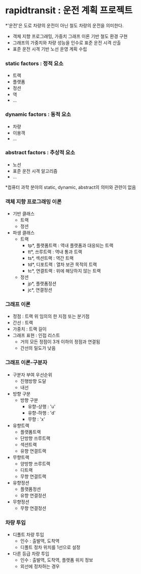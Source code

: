 # rapidtransit : 운전 계획 프로젝트
*'운전'은 도로 차량의 운전이 아닌 철도 차량의 운전을 의미한다.
* 객체 지향 프로그래밍, 가중치 그래프 이론 기반 철도 환경 구현
* 그래프의 가중치와 차량 성능을 인수로 표준 운전 시격 산출
* 표준 운전 시격 기반 노선 운영 계획 수립

### static factors : 정적 요소
* 트랙
* 플랫폼 
* 정션
* 역
* ...

### dynamic factors : 동적 요소
* 차량
* 이용객
* ...

### abstract factors : 추상적 요소
* 노선
* 표준 운전 시격 알고리즘
* ...

*컴퓨터 과학 분야의 static, dynamic, abstract의 의미와 관련이 없음

### 객체 지향 프로그래밍 이론
* 기반 클래스
	* 트랙
	* 정션
* 파생 클래스
	* 트랙
		* tp*, 플랫폼트랙 : 역내 플랫폼과 대응되는 트랙
		* tt*, 쓰루트랙 : 역내 통과 트랙
		* ts*, 섹션트랙 : 역간 트랙
		* td*, 디포트랙 : 열차 보관 목적의 트랙
		* tc*, 연결트랙 : 위에 해당하지 않는 트랙
	* 정션
		* jp*, 플랫폼정션
		* jc*, 연결정션

### 그래프 이론
* 정점 : 트랙 위 임의의 한 지점 또는 분기점
* 간선 : 트랙
* 가중치 : 트랙 길이
* 그래프 표현 : 인접 리스트
	* 거의 모든 정점이 3개 이하의 정점과 연결됨
	* 간선의 밀도가 낮음
### 그래프 이론-구분자
* 구분자 부여 우선순위
	* 진행방향 도달
	* 내선
* 방향 구분
	* 방향 구분
		* 유향-상행 : 'u'
		* 유향-하행 : 'd'
		* 무향 : 'x'
* 유향트랙
	* 플랫폼트랙
	* 단방향 쓰루트랙
	* 섹션트랙
	* 유향 연결트랙 
* 무향트랙
	* 양방향 쓰루트랙
	* 디트랙
	* 무향 연결트랙
* 유향정션
	* 플랫폼정션
	* 유향 연결정션
* 무향정션
	* 무향 연결정션

### 차량 투입
* 디폴트 차량 투입
	* 인수 : 출발역, 도착역
	* 디폴트 정차 위치를 1선으로 설정
* 다른 등급 차량 투입
	* 인수 : 출발역, 도착역, 플랫폼 위치 정보
	* 외선에 정차하는 경우
